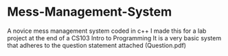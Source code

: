 # Mess-Management-System
A novice mess management system coded in c++
I made this for a lab project at the end of a CS103 Intro to Programming
It is a very basic system that adheres to the question statement attached (Question.pdf)
